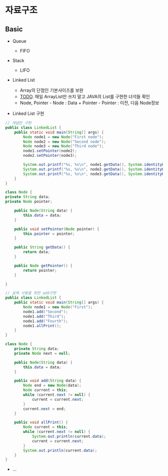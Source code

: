 # 자료구조

## Basic

- Queue
    - FIFO
- Stack
    - LIFO
- Linked List
    - Array의 단점인 기본사이즈를 보완
    - [TODO](https://github.com/cptbong/TBL/blob/main/Algo/ImplementationsOfJavaList.md). 매일 ArrayList만 쓰지 말고 JAVA의 List를 구현한 녀석들 확인
    - Node, Pointer - Node : Data + Pointer - Pointer : 이전, 다음 Node정보

- Linked List 구현
```java
// 개념만 구현
public class LinkedList {
    public static void main(String[] args) {
        Node node1 = new Node("First node");
        Node node2 = new Node("Second node");
        Node node3 = new Node("Third node");
        node1.setPointer(node2);
        node2.setPointer(node3);

        System.out.printf("%s, %s\n", node1.getData(), System.identityHashCode(node1.getPointer()));
        System.out.printf("%s, %s\n", node2.getData(), System.identityHashCode(node2.getPointer()));
        System.out.printf("%s, %s\n", node3.getData(), System.identityHashCode(node3.getPointer()));
    }
}

class Node {
private String data;
private Node pointer;

    public Node(String data) {
        this.data = data;
    }

    public void setPointer(Node pointer) {
        this.pointer = pointer;
    }

    public String getData() {
        return data;
    }

    public Node getPointer() {
        return pointer;
    }

}
```    

```java
// 실제 사용을 위한 add구현
public class LinkedList {
    public static void main(String[] args) {
        Node node1 = new Node("First");
        node1.add("Second");
        node1.add("Third");
        node1.add("Fourth");
        node1.allPrint();
    }
}

class Node {
    private String data;
    private Node next = null;

    public Node(String data) {
        this.data = data;
    }

    public void add(String data) {
        Node end = new Node(data);
        Node current = this;
        while (current.next != null) {
            current = current.next;
        }
        current.next = end;
    }

    public void allPrint() {
        Node current = this;
        while (current.next != null) {
            System.out.println(current.data);
            current = current.next;
        }
        System.out.println(current.data);
    }
}
```


- ...

